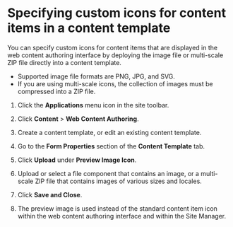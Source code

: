 # Specifying custom icons for content items in a content template

You can specify custom icons for content items that are displayed in the web content authoring interface by deploying the image file or multi-scale ZIP file directly into a content template.

-   Supported image file formats are PNG, JPG, and SVG.
-   If you are using multi-scale icons, the collection of images must be compressed into a ZIP file.

1.  Click the **Applications** menu icon in the site toolbar.

2.  Click **Content** \> **Web Content Authoring**.

3.  Create a content template, or edit an existing content template.

4.  Go to the **Form Properties** section of the **Content Template** tab.

5.  Click **Upload** under **Preview Image Icon**.

6.  Upload or select a file component that contains an image, or a multi-scale ZIP file that contains images of various sizes and locales.

7.  Click **Save and Close**.

8.  The preview image is used instead of the standard content item icon within the web content authoring interface and within the Site Manager.

